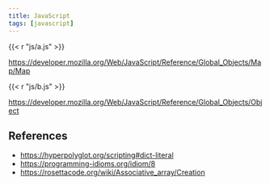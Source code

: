 ```yaml
---
title: JavaScript
tags: [javascript]
---
```


{{< r "js/a.js" >}}

<https://developer.mozilla.org/Web/JavaScript/Reference/Global_Objects/Map/Map>

{{< r "js/b.js" >}}

<https://developer.mozilla.org/Web/JavaScript/Reference/Global_Objects/Object>

## References

- <https://hyperpolyglot.org/scripting#dict-literal>
- <https://programming-idioms.org/idiom/8>
- <https://rosettacode.org/wiki/Associative_array/Creation>
